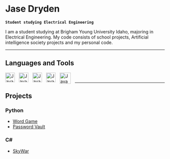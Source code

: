 # Jase Dryden

**`Student studying Electrical Engineering`**

I am a student studying at Brigham Young University Idaho, majoring in Electrical Engineering. My code consists of school projects, 
Artificial intelligence society projects and my personal code.

---

## Languages and Tools

<img align="left" alt="Java" width="30px" style="padding-right:10px;" src="https://cdn.jsdelivr.net/gh/devicons/devicon/icons/python/python-original.svg" />
<img align="left" alt="Java" width="30px" style="padding-right:10px;" src="https://cdn.jsdelivr.net/gh/devicons/devicon/icons/csharp/csharp-original.svg" />
<img align="left" alt="Java" width="30px" style="padding-right:10px;" src="https://cdn.jsdelivr.net/gh/devicons/devicon/icons/c/c-original.svg" />
<img align="left" alt="Java" width="30px" style="padding-right:10px;" src="https://cdn.jsdelivr.net/gh/devicons/devicon/icons/anaconda/anaconda-original.svg" />
<img align="left" alt="Java" width="35px" style="padding-right:10px;" src="https://cdn.jsdelivr.net/gh/devicons/devicon/icons/arduino/arduino-original.svg" />
<br />

---

## Projects 

### Python

* [Word Game](https://github.com/Jase-Dryden/Wordle-Game)
* [Password Vault](https://github.com/Jase-Dryden/Password_Vault)

### C#

* [SkyWar](https://github.com/Jase-Dryden/SkyWar)




